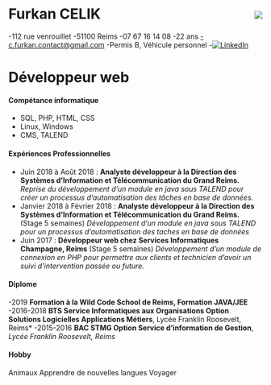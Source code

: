 # Furkan CELIK &nbsp;&nbsp;&nbsp;&nbsp;&nbsp;&nbsp;&nbsp;&nbsp;&nbsp;&nbsp;&nbsp;&nbsp;&nbsp;&nbsp;&nbsp;&nbsp;&nbsp;&nbsp;&nbsp;&nbsp;&nbsp;&nbsp;&nbsp;&nbsp;&nbsp;&nbsp;&nbsp;&nbsp;&nbsp;&nbsp;&nbsp;&nbsp;&nbsp;&nbsp;&nbsp;&nbsp;&nbsp;&nbsp;&nbsp;&nbsp;&nbsp;&nbsp;&nbsp;&nbsp;&nbsp;![](https://image.noelshack.com/fichiers/2019/21/5/1558687597-20190212-142207-1.jpg) 
-112 rue venrouillet
-51100 Reims
-07 67 16 14 08
-22 ans
-c.furkan.contact@gmail.com
-Permis B, Véhicule personnel
-[![LinkedIn](https://cdn3.iconfinder.com/data/icons/socialnetworking/32/linkedin.png)](https://www.linkedin.com/in/furkan-celik-8950a8138/)

# Développeur web

#### Compétance informatique 
  - SQL, PHP, HTML, CSS
  - Linux, Windows
  - CMS, TALEND


#### Expériences Professionnelles

  - Juin 2018 à Août 2018 :
**Analyste développeur à la Direction des Systèmes
d’Information et Télécommunication du Grand Reims.**
_Reprise du développement d’un module en java sous
TALEND pour créer un processus d’automatisation des
tâches en base de données._
  - Janvier 2018 à Février 2018 :
**Analyste développeur à la Direction des Systèmes
d’Information et Télécommunication du Grand Reims.**
(Stage 5 semaines)
*Développement d’un module en java sous TALEND pour
un processus d’automatisation des taches en base de
données*
- Juin 2017 :
**Développeur web chez Services Informatiques
Champagne, Reims** (Stage 5 semaines)
*Développement d’un module de connexion en PHP pour
permettre aux clients et technicien d’avoir un suivi
d’intervention passée ou future.*

#### Diplome
-2019
**Formation à la Wild Code School de Reims, Formation JAVA/JEE**
-2016-2018
**BTS Service Informatiques aux Organisations Option Solutions Logicielles
Applications Métiers**, Lycée Franklin Roosevelt, Reims*
-2015-2016
**BAC STMG Option Service d’information de Gestion**, *Lycée Franklin Roosevelt,
Reims*

#### Hobby
Animaux
Apprendre de nouvelles langues
Voyager



